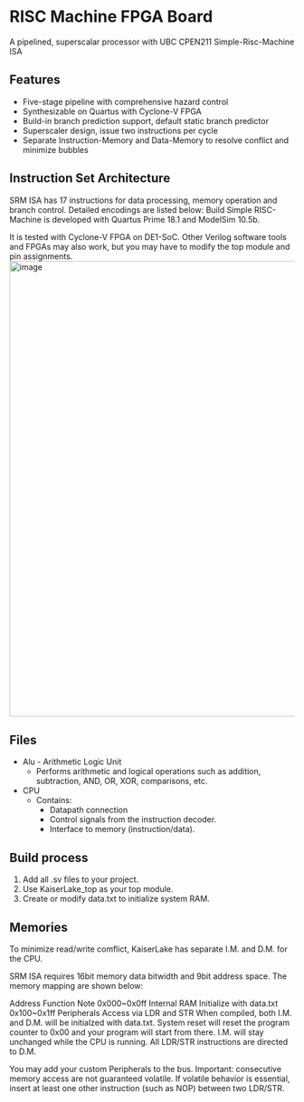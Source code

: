 # RISC Machine FPGA Board

A pipelined, superscalar processor with UBC CPEN211 Simple-Risc-Machine ISA

## Features
* Five-stage pipeline with comprehensive hazard control
* Synthesizable on Quartus with Cyclone-V FPGA
* Build-in branch prediction support, default static branch predictor
* Superscaler design, issue two instructions per cycle
* Separate Instruction-Memory and Data-Memory to resolve conflict and minimize bubbles

## Instruction Set Architecture

SRM ISA has 17 instructions for data processing, memory operation and branch control. Detailed encodings are listed below: 
Build
Simple RISC-Machine is developed with Quartus Prime 18.1 and ModelSim 10.5b.

It is tested with Cyclone-V FPGA on DE1-SoC. Other Verilog software tools and FPGAs may also work, but you may have to modify the top module and pin assignments.
<img width="695" height="805" alt="image" src="https://github.com/user-attachments/assets/1027f401-7d0a-4810-a70a-5313280f01a6" />

## Files
* Alu - Arithmetic Logic Unit
  * Performs arithmetic and logical operations such as addition, subtraction, AND, OR, XOR, comparisons, etc.
* CPU
  * Contains:
    * Datapath connection
    * Control signals from the instruction decoder.
    * Interface to memory (instruction/data).

## Build process
1. Add all .sv files to your project.
2. Use KaiserLake_top as your top module.
3. Create or modify data.txt to initialize system RAM.
   
## Memories
To minimize read/write comflict, KaiserLake has separate I.M. and D.M. for the CPU.

SRM ISA requires 16bit memory data bitwidth and 9bit address space. The memory mapping are shown below:

Address	Function	Note
0x000~0x0ff	Internal RAM	Initialize with data.txt
0x100~0x1ff	Peripherals	Access via LDR and STR
When compiled, both I.M. and D.M. will be initialzed with data.txt. System reset will reset the program counter to 0x00 and your program will start from there. I.M. will stay unchanged while the CPU is running. All LDR/STR instructions are directed to D.M.

You may add your custom Peripherals to the bus. Important: consecutive memory access are not guaranteed volatile. If volatile behavior is essential, insert at least one other instruction (such as NOP) between two LDR/STR.






